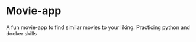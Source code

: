 # Movie-app
A fun movie-app to find similar movies to your liking. Practicing python and docker skills
